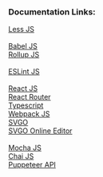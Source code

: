 ### Documentation Links:
[Less JS](https://lesscss.org/usage)\
\
[Babel JS](https://babeljs.io/docs/en/options)\
[Rollup JS](https://rollupjs.org/guide/en)\
\
[ESLint JS](https://eslint.org/docs/rules)\
\
[React JS](https://reactjs.org)\
[React Router](https://reactrouter.com)\
[Typescript](https://www.typescriptlang.org)\
[Webpack JS](https://webpack.js.org/guides/)
\
[SVGO](https://github.com/svg/svgo)\
[SVGO Online Editor](https://jakearchibald.github.io/svgomg)\
\
[Mocha JS](https://mochajs.org)\
[Chai JS](https://www.chaijs.com/api)\
[Puppeteer API](https://github.com/puppeteer/puppeteer/blob/main/docs/api.md)